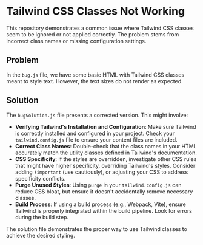 # Tailwind CSS Classes Not Working

This repository demonstrates a common issue where Tailwind CSS classes seem to be ignored or not applied correctly. The problem stems from incorrect class names or missing configuration settings.

## Problem

In the `bug.js` file, we have some basic HTML with Tailwind CSS classes meant to style text. However, the text sizes do not render as expected.

## Solution

The `bugSolution.js` file presents a corrected version.  This might involve:

* **Verifying Tailwind's Installation and Configuration**: Make sure Tailwind is correctly installed and configured in your project. Check your `tailwind.config.js` file to ensure your content files are included.
* **Correct Class Names**: Double-check that the class names in your HTML accurately match the utility classes defined in Tailwind's documentation.
* **CSS Specificity**: If the styles are overridden, investigate other CSS rules that might have higher specificity, overriding Tailwind's styles.   Consider adding `!important` (use cautiously), or adjusting your CSS to address specificity conflicts.
* **Purge Unused Styles**: Using `purge` in your `tailwind.config.js` can reduce CSS bloat, but ensure it doesn't accidentally remove necessary classes.
* **Build Process**: If using a build process (e.g., Webpack, Vite), ensure Tailwind is properly integrated within the build pipeline. Look for errors during the build step.

The solution file demonstrates the proper way to use Tailwind classes to achieve the desired styling.